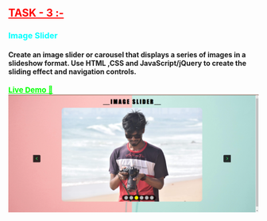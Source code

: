 <div>
            <h2><a style="color:red;" href="https://github.com/soumya3969/TAIRP/tree/main/Level_1/Slider" alt="task1">TASK - 3 :-</a></h2> <h3 style="color:cyan;">Image Slider</h3><h4>Create an image slider or carousel that displays a series of images in a slideshow format. Use HTML ,CSS and JavaScript/jQuery to create the sliding effect and navigation controls.</h4>
            <a style="color:lime; font-size:15px; font-weight:700;" href="https://image-slider-soumya3969.netlify.app/" alt="task1">Live Demo 🚀</a>
            <img src="../../temp/slider.png" alt="portfolio" >
        </div>